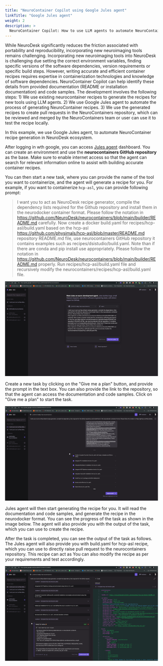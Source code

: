 ```yaml
---
title: "NeuroContainer Copilot using Google Jules agent"
linkTitle: "Google Jules agent"
weight: 2
description: >
  NeuroContainer Copilot: How to use LLM agents to automate NeuroContainer recipe generation in NeuroDesk ecosystem.
---
```


While NeuroDesk significantly reduces the friction associated with portability and reproducibility, incorporating new neuroimaging tools remains challenging. Incorporating new neuroimaging tools into NeuroDesk is challenging due setting the correct environment variables, finding specific versions of the software dependencies, version requirements or specific build steps. However, writing accurate and efficient container recipes requires expertise in containerization technologies and knowledge of software dependencies. NeuroContainer Copilot can help identify these details from provided documentation (README or installation documentation) and code samples. The development involves the following steps: 1) We use existing neurocontainer recipes to generate the recipes for new tools using LLM agents. 2) We use Google Jules agent to automate the process of generating NeuroContainer recipes. 3) We use the generated recipes to create pull requests in the NeuroContainers repository, which can be reviewed and merged by the NeuroContainers team or user can use it to test the recipe locally.

In this example, we use Google Jules agent, to automate NeuroContainer recipe generation in NeuroDesk ecosystem.


After logging in wth google, you can access [Jules agent](https://jules.google) dashboard. You can create an environment and use the **neurocontainers GitHub repository** as the base. Make sure to enable internet access so that the agent can search for relevant information online to assist with building accurate container recipes.

You can then start a new task, where you can provide the name of the tool you want to containerize, and the agent will generate a recipe for you. For example, if you want to containerize `hcp-asl`, you can provide following prompt: 

> I want you to act as NeuroDesk recipe generator, compile the dependency lists required for the Github repository and install them in the neurodocker container format. Please follow the notation in https://github.com/NeuroDesk/neurocontainers/blob/main/builder/README.md carefully. Now create a docker build.yaml for recipes/hcp-asl/build.yaml based on the hcp-asl https://github.com/physimals/hcp-asl/blob/master/README.md repository README.md file, use neurocontainers GitHub repository it contains examples such as recipes/dsistudio/build.yaml. Note than if there are conda and pip install use appropriately. Please follow the notation in https://github.com/NeuroDesk/neurocontainers/blob/main/builder/README.md properly. Run recipes/hcp-asl/build.yaml file and recursively modify the neurocontainers/recipes/hcp-asl/build.yaml file.

![Create Jules environment](/static/developers/recipe_generator/start_jules.png)


Create a new task by clicking on the "Give me a plan" button, and provide the prompt in the text box. You can also provide the link to the repository, so that the agent can access the documentation and code samples. Click on "Give me a plan" to start the task.

![Approve the plan](/static/developers/recipe_generator/approve_plan.png)

Jules agent will then start generating the recipe for you. It will read the documentation and code samples, and generate the recipe in the neurodocker format. You can see the progress of the task as shown in the image below. The agent will also provide you with the output of the task, which you can use to create the recipe.

After the task is completed, you can see the output of the task as follows. The Jules agent will also provide you with build.yaml for hcp-asl recipe, which you can use to directly raise pull request to the neurocontainers repository. This recipe can act as You can also modify the recipe as per your requirements and test accordingly.

![Jules agent output](/static/developers/recipe_generator/final_output.png)